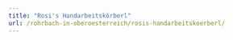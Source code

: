 ```yaml
---
title: "Rosi's Handarbeitskörberl"
url: /rohrbach-in-oberoesterreich/rosis-handarbeitskoerberl/
---
```

